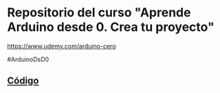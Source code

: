 # Repositorio del curso "Aprende Arduino desde 0. Crea tu proyecto"

https://www.udemy.com/arduino-cero


#ArduinoDsD0


## [Código](./codigo/)
